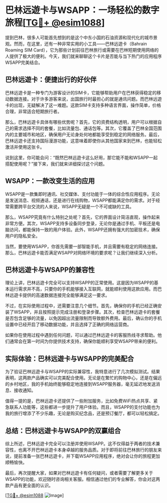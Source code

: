 # 巴林远遊卡与WSAPP：一场轻松的数字旅程[[TG💪+ @esim1088](https://t.me/s/esim1088)]

提到巴林，很多人可能首先想到的是这个中东小国的石油资源和现代化的城市景观。然而，在这里，还有一种非常实用的小工具——巴林远遊卡（Bahrain Roaming SIM Card），它为那些计划前往巴林旅行或需要在巴林短期使用网络的人提供了极大的便利。今天，我们就来聊聊这个卡片是否能与当下热门的应用程序WSAPP完美结合。

## 巴林远遊卡：便捷出行的好伙伴

巴林远遊卡是一种专门为游客设计的SIM卡，它能够帮助用户在巴林获得稳定的移动数据连接。对于许多游客来说，出国旅行时最担心的就是通讯问题。而巴林远遊卡的出现，无疑解决了这一难题。这款SIM卡支持多种语言界面，操作简单，价格合理，非常适合短期旅行者。

那么，巴林远遊卡具体有哪些优势呢？首先，它的资费结构透明，用户可以根据自己的需求选择不同的套餐，比如流量包、通话包等。其次，它覆盖了巴林全国范围内的主要城市和地区，确保用户无论身处何地都能享受到稳定的网络服务。最后，巴林远遊卡还支持国际漫游功能，这意味着即使你从其他国家来到巴林，也能轻松激活并使用这张卡。

说到这里，你可能会问：“既然巴林远遊卡这么好用，那它能不能和WSAPP一起搭配使用呢？”接下来，我们就来详细探讨这个问题。

## WSAPP：一款改变生活的应用

WSAPP是一款集即时通讯、社交媒体、支付功能于一体的综合性应用程序。无论是发送消息、视频通话，还是进行在线购物，WSAPP都能满足你的需求。对于经常需要跨平台交流的人来说，WSAPP无疑是一个不可或缺的工具。

那么，WSAPP究竟有什么特别之处呢？首先，它的界面设计简洁直观，操作起来非常方便。其次，WSAPP支持多设备同步登录，无论你是通过手机、平板还是电脑访问，都能保持一致的用户体验。此外，WSAPP还拥有强大的加密技术，确保用户的隐私安全。

当然，要使用WSAPP，你首先需要一部智能手机，并且需要有稳定的网络连接。那么，巴林远遊卡能否满足WSAPP对网络环境的要求呢？让我们继续深入分析。

## 巴林远遊卡与WSAPP的兼容性

理论上讲，巴林远遊卡完全可以支持WSAPP的正常使用。这是因为WSAPP的基本运行需求并不高，只要你的手机能够接入互联网，就能顺利使用这款应用。而巴林远遊卡提供的高速数据连接完全能够满足这一要求。

不过，在实际使用过程中，还需要注意几个细节。首先，确保你的手机已经正确安装了WSAPP，并且按照提示完成注册和登录步骤。其次，检查巴林远遊卡的套餐是否包含足够的流量，以免因超出流量限制而导致额外费用。最后，确认你的手机设置中已经开启了移动数据功能，并且选择了正确的网络运营商。

如果你在使用过程中遇到任何问题，可以通过巴林远遊卡的客服热线寻求帮助。他们通常会在第一时间为你提供技术支持，确保你能顺利享受WSAPP带来的便利。

## 实际体验：巴林远遊卡与WSAPP的完美配合

为了验证巴林远遊卡与WSAPP的实际兼容性，我特意进行了几次模拟测试。结果表明，这两款产品确实可以完美配合使用。无论是在繁忙的购物中心，还是在偏远的乡村地区，我的手机始终能够稳定地连接到WSAPP服务器，毫无延迟地发送消息、接收通知。

值得一提的是，巴林远遊卡还提供了一些附加服务，比如免费WiFi热点共享、紧急联系人功能等，这些都进一步提升了用户体验。而且，WSAPP的支付功能也为我的旅行增添了不少乐趣，无论是购买纪念品，还是预订餐厅，都可以轻松搞定。

## 总结：巴林远遊卡与WSAPP的双赢组合

综上所述，巴林远遊卡完全可以注册并使用WSAPP。这不仅得益于两者的技术兼容性，也离不开巴林远遊卡本身卓越的服务品质。对于即将前往巴林旅行的朋友来说，提前准备一张巴林远遊卡，并下载WSAPP应用程序，绝对会让你的旅程更加顺畅愉快。

最后，再次提醒大家，如果对巴林远遊卡有任何疑问，或者需要了解更多关于WSAPP的功能，欢迎随时咨询相关客服。相信通过他们的专业解答，你会对这两款产品有更全面的认识。

[[TG💪+ @esim1088](https://t.me/s/esim1088) ![Image](https://i.postimg.cc/4NQfJmqS/Snipaste-2025-05-13-00-14-12.png)]